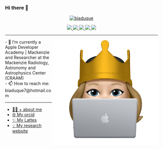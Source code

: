 ### Hi there 👋


<p align="center">
<a data-flickr-embed="true" href="https://www.flickr.com/photos/147494408@N05/51156017346/in/dateposted-public/" title="biaduque"><img src="https://live.staticflickr.com/65535/51156017346_c891ab327d_h.jpg" alt="biaduque"></a>
</p>

<!-- Redes sociais -->
<p align="center">
<!-- Twitter -->
    <a href="https://twitter.com/_BiaDuque_">
        <img src="https://img.shields.io/badge/Twitter-1da1f2?&style=flat-square&logo=twitter&logoColor=white" />
    </a>
<!-- Instagram -->
    <a href="https://www.instagram.com/bia_duque/">
        <img src="https://img.shields.io/badge/Instagram-c13584?&style=flat-square&logo=instagram&logoColor=white" />
    </a>
<!-- Facebook -->
    <a href="https://www.facebook.com/Beatriz Duque Teixeira/">
        <img src="https://img.shields.io/badge/Facebook-3b5998?&style=flat-square&logo=facebook&logoColor=white" />
    </a>
<!-- Gmail -->
    <a href="mailto:biaduque7@gmail.com?subject=Olá%20Gui">
        <img src="https://img.shields.io/badge/Gmail-bb001b?&style=flat-square&logo=gmail&logoColor=white" />
    </a>
<!-- Linkedin -->
    <a href="https://www.linkedin.com/feed/?trk=Officekey">
        <img src="https://img.shields.io/badge/Linkedin-0e76a8?&style=flat-square&logo=linkedin&logoColor=white" />
    </a>
</p>

***
<div>
    <img align="right" width="350px" src="https://github.com/biaduque/biaduque/blob/main/548DEA14-B998-4B50-A6D0-ACF9A5D4FA5A.png">
    <p>
        - 🔭 I’m currently a Apple Developer Academy | Mackenzie and Researcher at the Mackenzie Radiology, Astronomy and Astrophysics Center (CRAAM)
       <br> - 📫 How to reach me: biaduque7@hotmail.com </br>
    </p>
</div>


*** 
* [👩‍💻 + about me](https://beatrizduque.carrd.co/)
* [🌐 My orcid](https://orcid.org/0000-0001-7042-8289)
* [✨ My Lattes](https://bv.fapesp.br/pt/pesquisador/710329/beatriz-duque-estrada-teixeira-da-silva/)
* [💡 My research website](https://starsandexoplanets.org)

   
<!--
**biaduque/biaduque** is a ✨ _special_ ✨ repository because its `README.md` (this file) appears on your GitHub profile.


https://www.canva.com/design/DAEddFVTLfc/o2Erljz9xi2003P8bfQETQ/view?utm_content=DAEddFVTLfc&utm_campaign=designshare&utm_medium=link&utm_source=publishsharelink


